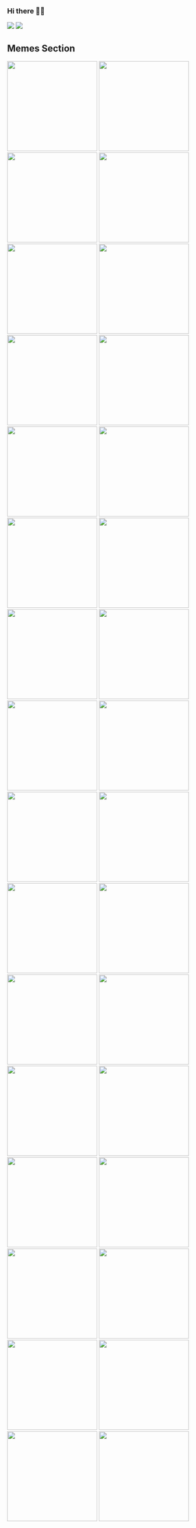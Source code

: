 ### Hi there 👋🏻
<img src='welcome.gif'> </img>
<img src='about_me.gif'> </img>

## Memes Section
  <div>
      <img src='/memes/meme1.jpg' width='auto' height = '210vh'> </img>
      <img src='/memes/meme2.webp' width='auto' height = '210vh'> </img>
      <img src='memes/meme3.webp' width='auto' height = '210vh'> </img>
      <img src='/memes/meme32.jfif' width='auto' height = '210vh'> </img>
      <img src='/memes/meme4.webp' width='auto' height = '210vh'> </img>
      <img src='/memes/meme5.webp' width='auto' height = '210vh'> </img>
      <img src='/memes/meme6.webp' width='auto' height = '210vh'> </img>
      <img src='/memes/meme7.webp' width='auto' height = '210vh'> </img>
      <img src='/memes/meme8.webp' width='auto' height = '210vh'> </img>
      <img src='/memes/meme9.gif' width='auto' height = '210vh'> </img>
      <img src='/memes/meme10.gif' width='auto' height = '210vh'> </img>
      <img src='/memes/meme11.webp' width='auto' height = '210vh'> </img>
<!--       <img src='/memes/meme17.png' width='auto' height = '210vh'> </img> -->
      <img src='/memes/meme12.webp' width='auto' height = '210vh'> </img>
      <img src='/memes/meme13.png' width='auto' height = '210vh'> </img>
      <img src='/memes/meme14.png' width='auto' height = '210vh'> </img>
      <img src='/memes/meme15.jpeg' width='auto' height = '210vh'> </img>
      <img src='/memes/meme16.jpg' width='auto' height = '210vh'> </img>
      <img src='/memes/meme17.png' width='auto' height = '210vh'> </img>
      <img src='/memes/meme18.jpg' width='auto' height = '210vh'> </img>
      <img src='/memes/meme19.jpg' width='auto' height = '210vh'> </img>
      <img src='/memes/meme20.jpg' width='auto' height = '210vh'> </img>
      <img src='/memes/meme21.jfif' width='auto' height = '210vh'> </img>
      <img src='/memes/meme22.png' width='auto' height = '210vh'> </img>
      <img src='/memes/meme23.png' width='auto' height = '210vh'> </img>
      <img src='/memes/meme31.jpg' width='auto' height = '210vh'> </img>
      <img src='/memes/meme24.jpg' width='auto' height = '210vh'> </img>
      <img src='/memes/meme25.webp' width='auto' height = '210vh'> </img>
      <img src='/memes/meme26.jpg' width='auto' height = '210vh'> </img>
      <img src='/memes/meme27.jpg' width='auto' height = '210vh'> </img>
      <img src='/memes/meme28.jpg' width='auto' height = '210vh'> </img>
      <img src='/memes/meme29.jpg' width='auto' height = '210vh'> </img>
      <img src='/memes/meme30.jpg' width='auto' height = '210vh'> </img>
  </div>
<div>
